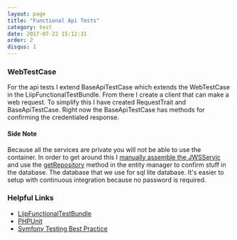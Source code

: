 ```yaml
---
layout: page
title: "Functional Api Tests"
category: test
date: 2017-07-22 15:12:31
order: 2
disqus: 1
---
```



### WebTestCase

For the api tests I extend BaseApiTestCase which extends the WebTestCase in the LiipFunctionalTestBundle.  From there I create a client that can make a web request.  To simplify this I have created RequestTrait and BaseApiTestCase.  Right now the BaseApiTestCase has methods for confirming the credentialed response.

#### Side Note

Because all the services are private you will not be able to use the container.  In order to get around this I [manually assemble the JWSServic](https://github.com/phptuts/starterkitforsymfony/blob/master/tests/AppBundle/Controller/Api/BaseApiTestCase.php#L44) and use the [getRepository](https://github.com/phptuts/starterkitforsymfony/blob/master/tests/AppBundle/Controller/Api/BaseApiTestCase.php#L50) method in the entity manager to confirm stuff in the database.  The database that we use for sql lite database.  It's easier to setup with continuous integration because no password is required.

### Helpful Links

- [LiipFunctionalTestBundle](https://github.com/liip/LiipFunctionalTestBundle)
- [PHPUnit](https://phpunit.de/manual/current/en/index.html)
- [Symfony Testing Best Practice](https://symfony.com/doc/current/best_practices/tests.html)